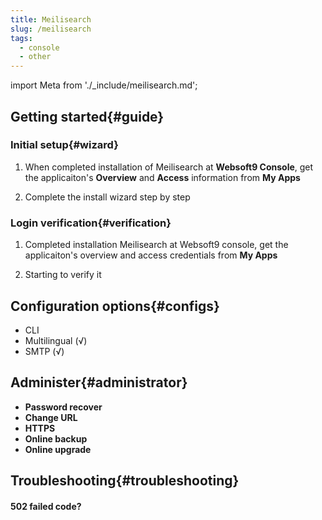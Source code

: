 ```yaml
---
title: Meilisearch
slug: /meilisearch
tags:
  - console
  - other
---
```


import Meta from './_include/meilisearch.md';

<Meta name="meta" />

## Getting started{#guide}

### Initial setup{#wizard}

1. When completed installation of Meilisearch at **Websoft9 Console**, get the applicaiton's **Overview** and **Access** information from **My Apps**  

2. Complete the install wizard step by step

### Login verification{#verification}

1. Completed installation Meilisearch at Websoft9 console, get the applicaiton's overview and access credentials from **My Apps**  

2. Starting to verify it

## Configuration options{#configs}

- CLI
- Multilingual (√)
- SMTP (√)

## Administer{#administrator}

- **Password recover**
- **Change URL**
- **HTTPS**
- **Online backup**
- **Online upgrade**

## Troubleshooting{#troubleshooting}

#### 502 failed code?